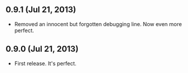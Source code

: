 ## 0.9.1 (Jul 21, 2013)
- Removed an innocent but forgotten debugging line. Now even more perfect.

## 0.9.0 (Jul 21, 2013)
- First release. It's perfect.

